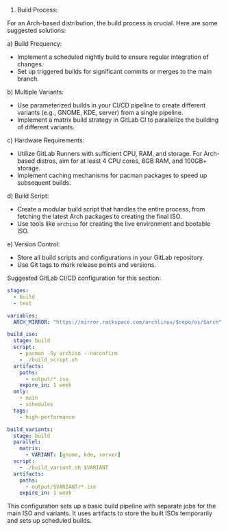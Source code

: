 1. Build Process:

For an Arch-based distribution, the build process is crucial. Here are some suggested solutions:

a) Build Frequency:
- Implement a scheduled nightly build to ensure regular integration of changes.
- Set up triggered builds for significant commits or merges to the main branch.

b) Multiple Variants:
- Use parameterized builds in your CI/CD pipeline to create different variants (e.g., GNOME, KDE, server) from a single pipeline.
- Implement a matrix build strategy in GitLab CI to parallelize the building of different variants.

c) Hardware Requirements:
- Utilize GitLab Runners with sufficient CPU, RAM, and storage. For Arch-based distros, aim for at least 4 CPU cores, 8GB RAM, and 100GB+ storage.
- Implement caching mechanisms for pacman packages to speed up subsequent builds.

d) Build Script:
- Create a modular build script that handles the entire process, from fetching the latest Arch packages to creating the final ISO.
- Use tools like `archiso` for creating the live environment and bootable ISO.

e) Version Control:
- Store all build scripts and configurations in your GitLab repository.
- Use Git tags to mark release points and versions.

Suggested GitLab CI/CD configuration for this section:

```yaml
stages:
  - build
  - test

variables:
  ARCH_MIRROR: "https://mirror.rackspace.com/archlinux/$repo/os/$arch"

build_iso:
  stage: build
  script:
    - pacman -Sy archiso --noconfirm
    - ./build_script.sh
  artifacts:
    paths:
      - output/*.iso
    expire_in: 1 week
  only:
    - main
    - schedules
  tags:
    - high-performance

build_variants:
  stage: build
  parallel:
    matrix:
      - VARIANT: [gnome, kde, server]
  script:
    - ./build_variant.sh $VARIANT
  artifacts:
    paths:
      - output/$VARIANT/*.iso
    expire_in: 1 week
```

This configuration sets up a basic build pipeline with separate jobs for the main ISO and variants. It uses artifacts to store the built ISOs temporarily and sets up scheduled builds.